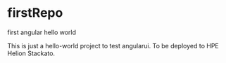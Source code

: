 # firstRepo
first angular hello world

This is just a hello-world project to test angularui.
To be deployed to HPE Helion Stackato.

